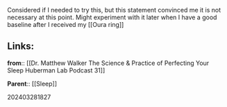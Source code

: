 
Considered if I needed to try this, but this statement convinced me it is not necessary at this point. Might experiment with it later when I have a good baseline after I received my [[Oura ring]]

## Links:

**from**:: [[Dr. Matthew Walker The Science & Practice of Perfecting Your Sleep Huberman Lab Podcast 31]]

**Parent**:: [[Sleep]]

202403281827